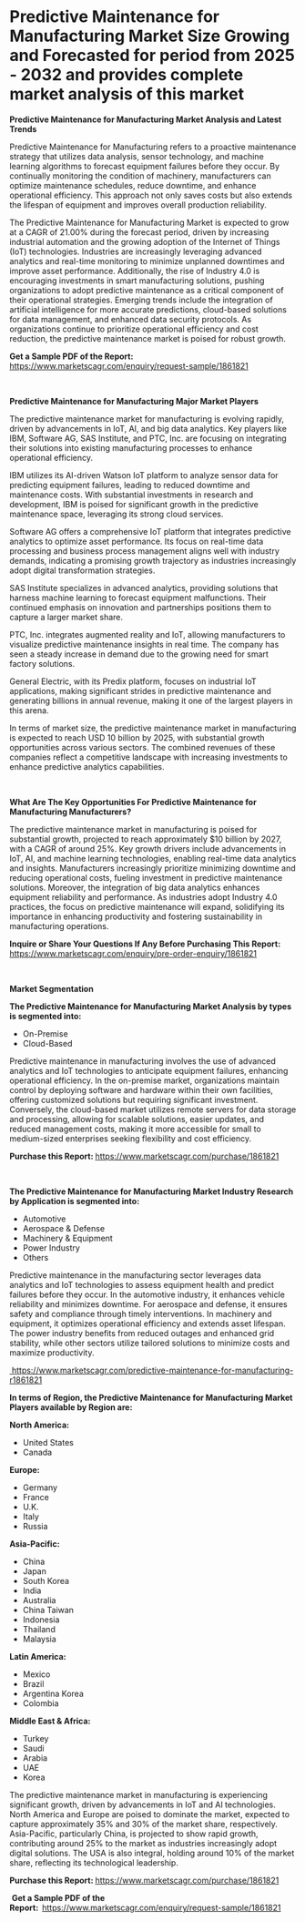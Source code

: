 <p><h1>Predictive Maintenance for Manufacturing Market Size Growing and Forecasted for period from 2025 - 2032 and provides complete market analysis of this market</h1></p><p><strong>Predictive Maintenance for Manufacturing Market Analysis and Latest Trends</strong></p>
<p><p>Predictive Maintenance for Manufacturing refers to a proactive maintenance strategy that utilizes data analysis, sensor technology, and machine learning algorithms to forecast equipment failures before they occur. By continually monitoring the condition of machinery, manufacturers can optimize maintenance schedules, reduce downtime, and enhance operational efficiency. This approach not only saves costs but also extends the lifespan of equipment and improves overall production reliability.</p><p>The Predictive Maintenance for Manufacturing Market is expected to grow at a CAGR of 21.00% during the forecast period, driven by increasing industrial automation and the growing adoption of the Internet of Things (IoT) technologies. Industries are increasingly leveraging advanced analytics and real-time monitoring to minimize unplanned downtimes and improve asset performance. Additionally, the rise of Industry 4.0 is encouraging investments in smart manufacturing solutions, pushing organizations to adopt predictive maintenance as a critical component of their operational strategies. Emerging trends include the integration of artificial intelligence for more accurate predictions, cloud-based solutions for data management, and enhanced data security protocols. As organizations continue to prioritize operational efficiency and cost reduction, the predictive maintenance market is poised for robust growth.</p></p>
<p><strong>Get a Sample PDF of the Report:&nbsp;</strong> <a href="https://www.marketscagr.com/enquiry/request-sample/1861821?utm_campaign=3056&utm_medium=2&utm_source=Github&utm_content=ia&utm_term=19042025&utm_id=predictive-maintenance-for-manufacturing">https://www.marketscagr.com/enquiry/request-sample/1861821</a></p>
<p>&nbsp;</p>
<p><strong>Predictive Maintenance for Manufacturing Major Market Players</strong></p>
<p><p>The predictive maintenance market for manufacturing is evolving rapidly, driven by advancements in IoT, AI, and big data analytics. Key players like IBM, Software AG, SAS Institute, and PTC, Inc. are focusing on integrating their solutions into existing manufacturing processes to enhance operational efficiency.</p><p>IBM utilizes its AI-driven Watson IoT platform to analyze sensor data for predicting equipment failures, leading to reduced downtime and maintenance costs. With substantial investments in research and development, IBM is poised for significant growth in the predictive maintenance space, leveraging its strong cloud services.</p><p>Software AG offers a comprehensive IoT platform that integrates predictive analytics to optimize asset performance. Its focus on real-time data processing and business process management aligns well with industry demands, indicating a promising growth trajectory as industries increasingly adopt digital transformation strategies.</p><p>SAS Institute specializes in advanced analytics, providing solutions that harness machine learning to forecast equipment malfunctions. Their continued emphasis on innovation and partnerships positions them to capture a larger market share.</p><p>PTC, Inc. integrates augmented reality and IoT, allowing manufacturers to visualize predictive maintenance insights in real time. The company has seen a steady increase in demand due to the growing need for smart factory solutions.</p><p>General Electric, with its Predix platform, focuses on industrial IoT applications, making significant strides in predictive maintenance and generating billions in annual revenue, making it one of the largest players in this arena.</p><p>In terms of market size, the predictive maintenance market in manufacturing is expected to reach USD 10 billion by 2025, with substantial growth opportunities across various sectors. The combined revenues of these companies reflect a competitive landscape with increasing investments to enhance predictive analytics capabilities.</p></p>
<p>&nbsp;</p>
<p><strong>What Are The Key Opportunities For Predictive Maintenance for Manufacturing Manufacturers?</strong></p>
<p><p>The predictive maintenance market in manufacturing is poised for substantial growth, projected to reach approximately $10 billion by 2027, with a CAGR of around 25%. Key growth drivers include advancements in IoT, AI, and machine learning technologies, enabling real-time data analytics and insights. Manufacturers increasingly prioritize minimizing downtime and reducing operational costs, fueling investment in predictive maintenance solutions. Moreover, the integration of big data analytics enhances equipment reliability and performance. As industries adopt Industry 4.0 practices, the focus on predictive maintenance will expand, solidifying its importance in enhancing productivity and fostering sustainability in manufacturing operations.</p></p>
<p><strong>Inquire or Share Your Questions If Any Before Purchasing This Report:</strong> <a href="https://www.marketscagr.com/enquiry/pre-order-enquiry/1861821?utm_campaign=3056&utm_medium=2&utm_source=Github&utm_content=ia&utm_term=19042025&utm_id=predictive-maintenance-for-manufacturing">https://www.marketscagr.com/enquiry/pre-order-enquiry/1861821</a></p>
<p>&nbsp;</p>
<p><strong>Market Segmentation</strong></p>
<p><strong>The Predictive Maintenance for Manufacturing Market Analysis by types is segmented into:</strong></p>
<p><ul><li>On-Premise</li><li>Cloud-Based</li></ul></p>
<p><p>Predictive maintenance in manufacturing involves the use of advanced analytics and IoT technologies to anticipate equipment failures, enhancing operational efficiency. In the on-premise market, organizations maintain control by deploying software and hardware within their own facilities, offering customized solutions but requiring significant investment. Conversely, the cloud-based market utilizes remote servers for data storage and processing, allowing for scalable solutions, easier updates, and reduced management costs, making it more accessible for small to medium-sized enterprises seeking flexibility and cost efficiency.</p></p>
<p><strong>Purchase this Report:&nbsp;</strong><a href="https://www.marketscagr.com/purchase/1861821?utm_campaign=3056&utm_medium=2&utm_source=Github&utm_content=ia&utm_term=19042025&utm_id=predictive-maintenance-for-manufacturing">https://www.marketscagr.com/purchase/1861821</a></p>
<p>&nbsp;</p>
<p><strong>The Predictive Maintenance for Manufacturing Market Industry Research by Application is segmented into:</strong></p>
<p><ul><li>Automotive</li><li>Aerospace & Defense</li><li>Machinery & Equipment</li><li>Power Industry</li><li>Others</li></ul></p>
<p><p>Predictive maintenance in the manufacturing sector leverages data analytics and IoT technologies to assess equipment health and predict failures before they occur. In the automotive industry, it enhances vehicle reliability and minimizes downtime. For aerospace and defense, it ensures safety and compliance through timely interventions. In machinery and equipment, it optimizes operational efficiency and extends asset lifespan. The power industry benefits from reduced outages and enhanced grid stability, while other sectors utilize tailored solutions to minimize costs and maximize productivity.</p></p>
<p><a href="https://www.marketscagr.com/predictive-maintenance-for-manufacturing-r1861821?utm_campaign=3056&utm_medium=2&utm_source=Github&utm_content=ia&utm_term=19042025&utm_id=predictive-maintenance-for-manufacturing">&nbsp;https://www.marketscagr.com/predictive-maintenance-for-manufacturing-r1861821</a></p>
<p><strong>In terms of Region, the Predictive Maintenance for Manufacturing Market Players available by Region are:</strong></p>
<p>
    <p> <strong> North America: </strong>
        <ul>
            <li>United States</li>
            <li>Canada</li>
        </ul>
        </p> 
    <p> <strong> Europe: </strong>
        <ul>
            <li>Germany</li>
            <li>France</li>
            <li>U.K.</li>
            <li>Italy</li>
            <li>Russia</li>
        </ul>
        </p> 
    <p> <strong> Asia-Pacific: </strong>
        <ul>
            <li>China</li>
            <li>Japan</li>
            <li>South Korea</li>
            <li>India</li>
            <li>Australia</li>
            <li>China Taiwan</li>
            <li>Indonesia</li>
            <li>Thailand</li>
            <li>Malaysia</li>
        </ul>
        </p> 
    <p> <strong> Latin America: </strong>
        <ul>
            <li>Mexico</li>
            <li>Brazil</li>
            <li>Argentina Korea</li>
            <li>Colombia</li>
        </ul>
        </p> 
    <p> <strong> Middle East & Africa: </strong>
        <ul>
            <li>Turkey</li>
            <li>Saudi</li>
            <li>Arabia</li>
            <li>UAE</li>
            <li>Korea</li>
        </ul>
    </p>
    </p>
<p><p>The predictive maintenance market in manufacturing is experiencing significant growth, driven by advancements in IoT and AI technologies. North America and Europe are poised to dominate the market, expected to capture approximately 35% and 30% of the market share, respectively. Asia-Pacific, particularly China, is projected to show rapid growth, contributing around 25% to the market as industries increasingly adopt digital solutions. The USA is also integral, holding around 10% of the market share, reflecting its technological leadership.</p></p>
<p><strong>Purchase this Report: </strong><a href="https://www.marketscagr.com/purchase/1861821?utm_campaign=3056&utm_medium=2&utm_source=Github&utm_content=ia&utm_term=19042025&utm_id=predictive-maintenance-for-manufacturing">https://www.marketscagr.com/purchase/1861821</a></p>
<p>&nbsp;<strong>Get a Sample PDF of the Report:&nbsp;&nbsp;</strong><a href="https://www.marketscagr.com/enquiry/request-sample/1861821?utm_campaign=3056&utm_medium=2&utm_source=Github&utm_content=ia&utm_term=19042025&utm_id=predictive-maintenance-for-manufacturing">https://www.marketscagr.com/enquiry/request-sample/1861821</a></p>
<p><strong></strong></p>
<p><p></p><p></p><p></p></p>